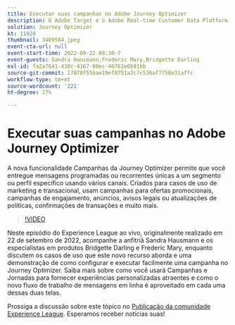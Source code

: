 ```yaml
---
title: Executar suas campanhas no Adobe Journey Optimizer
description: O Adobe Target e o Adobe Real-time Customer Data Platform podem ser integrados para fornecer uma experiência do cliente mais personalizada. Neste evento de transmissão ao vivo, veja como a integração dessas duas plataformas pode ajudar as empresas a coletar dados em tempo real e, em seguida, criar e testar experiências direcionadas. Veja o processo completo desse poderoso recurso em uma demonstração ao vivo.
solution: Journey Optimizer
kt: 11028
thumbnail: 3409504.jpeg
event-cta-url: null
event-start-time: 2022-09-22 08:30-7
event-guests: Sandra Hausmann,Frederic Mary,Bridgette Darling
exl-id: fa2a7641-438c-4167-80ec-46761e0b91bb
source-git-commit: 17070f55bae19ef0751a2c7c536af7758e31affc
workflow-type: tm+mt
source-wordcount: '221'
ht-degree: 27%

---
```


# Executar suas campanhas no Adobe Journey Optimizer

A nova funcionalidade Campanhas da Journey Optimizer permite que você entregue mensagens programadas ou recorrentes únicas a um segmento ou perfil específico usando vários canais. Criados para casos de uso de marketing e transacional, usam campanhas para ofertas promocionais, campanhas de engajamento, anúncios, avisos legais ou atualizações de políticas, confirmações de transações e muito mais.

>[!VIDEO](https://video.tv.adobe.com/v/3409504/?quality=12&learn=on)

Neste episódio do Experience League ao vivo, originalmente realizado em 22 de setembro de 2022, acompanhe a anfitriã Sandra Hausmann e os especialistas em produtos Bridgette Darling e Frederic Mary, enquanto discutem os casos de uso que este novo recurso aborda e uma demonstração de como configurar e executar facilmente uma campanha no Journey Optimizer. Saiba mais sobre como você usará Campanhas e Jornadas para fornecer experiências personalizadas atraentes e como o novo fluxo de trabalho de mensagens em linha é aproveitado em cada uma dessas duas telas.

Prossiga a discussão sobre este tópico no [Publicação da comunidade Experience League](https://experienceleaguecommunities.adobe.com/t5/journey-optimizer-discussions/experience-league-live-post-session-discussion-execute-your/m-p/547896#M52). Esperamos receber notícias suas!
